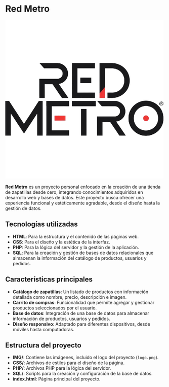 # Red Metro

![Logo de Red Metro](IMG/logo.png)

**Red Metro** es un proyecto personal enfocado en la creación de una tienda de zapatillas desde cero, integrando conocimientos adquiridos en desarrollo web y bases de datos. Este proyecto busca ofrecer una experiencia funcional y estéticamente agradable, desde el diseño hasta la gestión de datos.

## Tecnologías utilizadas

- **HTML**: Para la estructura y el contenido de las páginas web.
- **CSS**: Para el diseño y la estética de la interfaz.
- **PHP**: Para la lógica del servidor y la gestión de la aplicación.
- **SQL**: Para la creación y gestión de bases de datos relacionales que almacenan la información del catálogo de productos, usuarios y pedidos.

## Características principales

- **Catálogo de zapatillas**: Un listado de productos con información detallada como nombre, precio, descripción e imagen.
- **Carrito de compras**: Funcionalidad que permite agregar y gestionar productos seleccionados por el usuario.
- **Base de datos**: Integración de una base de datos para almacenar información de productos, usuarios y pedidos.
- **Diseño responsivo**: Adaptado para diferentes dispositivos, desde móviles hasta computadoras.

## Estructura del proyecto

- **IMG/**: Contiene las imágenes, incluido el logo del proyecto (`logo.png`).
- **CSS/**: Archivos de estilos para el diseño de la página.
- **PHP/**: Archivos PHP para la lógica del servidor.
- **SQL/**: Scripts para la creación y configuración de la base de datos.
- **index.html**: Página principal del proyecto.
